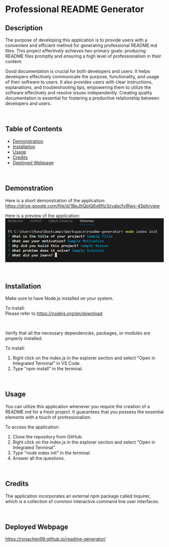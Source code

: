 # Professional README Generator

## Description

The purpose of developing this application is to provide users with a convenient and efficient method for generating professional README.md files. This project effectively achieves two primary goals: producing README files promptly and ensuring a high level of professionalism in their content.

Good documentation is crucial for both developers and users. It helps developers effectively communicate the purpose, functionality, and usage of their software to users. It also provides users with clear instructions, explanations, and troubleshooting tips, empowering them to utilize the software effectively and resolve issues independently. Creating quality documentation is essential for fostering a productive relationship between developers and users.

<br>

## Table of Contents
  - [Demonstration](#demonstration)
  - [Installation](#installation)
  - [Usage](#usage)
  - [Credits](#credits)
  - [Deployed Webpage](#deployed-webpage)

<br>

## Demonstration

Here is a short demonstration of the application: https://drive.google.com/file/d/1BeJltQplQ6x6fIz3zvabcfyIRwx-4Sph/view

Here is a preview of the application:\
![Screenshot of the integrated terminal with inquirer prompts and answers shown](/assets/images/Screenshot.png)

<br>

## Installation

Make sure to have Node.js installed on your system.

To install:\
Please refer to https://nodejs.org/en/download

<br>

Verify that all the necessary dependencies, packages, or modules are properly installed.

To install:
1. Right click on the index.js in the explorer section and select "Open in Integrated Terminal" in VS Code.
2. Type "npm install" in the terminal.

<br>

## Usage

You can utilize this application whenever you require the creation of a README.md for a fresh project. It guarantees that you possess the essential elements with a touch of professionalism.

To access the application:

1. Clone the repository from GitHub.
2. Right click on the index.js in the explorer section and select "Open in Integrated Terminal". 
3. Type "node index init" in the terminal.
4. Answer all the questions.

<br>

## Credits

The application incorporates an external npm package called Inquirer, which is a collection of common interactive command line user interfaces.

<br>

## Deployed Webpage

https://ronachen99.github.io/readme-generator/
